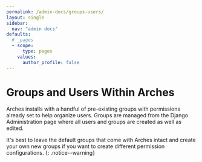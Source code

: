 ```yaml
---
permalink: /admin-docs/groups-users/
layout: single
sidebar:
  nav: "admin docs"
defaults:
  # _pages
  - scope:
      type: pages
    values:
      author_profile: false
---
```

# Groups and Users Within Arches
Arches installs with a handful of pre-existing groups with permissions already set to help organize users. Groups are managed from the Django Administration page where all users and groups are created as well as edited.

It's best to leave the default groups that come with Arches intact and create your own new groups if you want to create different permission configurations.
{: .notice--warning}

